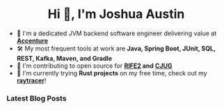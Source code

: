 <h1 align="center">Hi 👋, I'm Joshua Austin</h1>

- 💼 I'm a dedicated JVM backend software engineer delivering value at **[Accenture](https://www.accenture.com/us-en/careers/local/flexcareers)**
- 🛠️ My most frequent tools at work are **Java, Spring Boot, JUnit, SQL, REST, Kafka, Maven, and Gradle**
- 🫶 I'm contributing to open source for **[RIFE2](https://github.com/rife2) and [CJUG](https://github.com/cjug/cjug.org)**
- 🦀 I'm currently trying **Rust projects** on my free time, check out my **[raytracer](https://github.com/joshaustintech/raytracer)**!

### Latest Blog Posts
<!-- BLOG-POST-LIST:START -->
<!-- BLOG-POST-LIST:END -->
